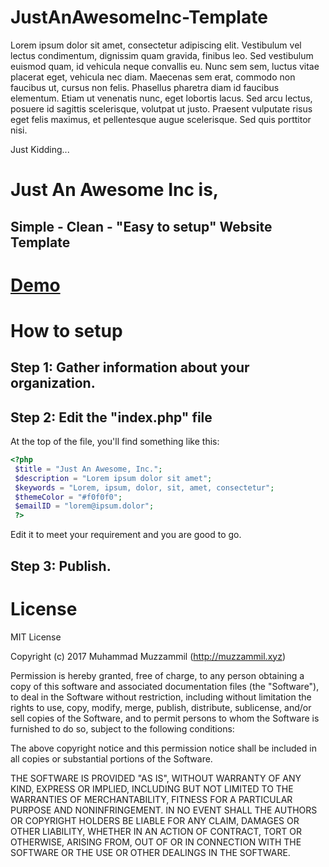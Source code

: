 # JustAnAwesomeInc-Template
Lorem ipsum dolor sit amet, consectetur adipiscing elit. Vestibulum vel lectus condimentum, dignissim quam gravida, finibus leo. Sed vestibulum euismod quam, id vehicula neque convallis eu. Nunc sem sem, luctus vitae placerat eget, vehicula nec diam. Maecenas sem erat, commodo non faucibus ut, cursus non felis. Phasellus pharetra diam id faucibus elementum. Etiam ut venenatis nunc, eget lobortis lacus. Sed arcu lectus, posuere id sagittis scelerisque, volutpat ut justo. Praesent vulputate risus eget felis maximus, et pellentesque augue scelerisque. Sed quis porttitor nisi.

Just Kidding...

# Just An Awesome Inc is,
## Simple - Clean - "Easy to setup" Website Template

# [Demo](http://muzzammil.xyz/git/JAAI/)

# How to setup
## Step 1: Gather information about your organization.
## Step 2: Edit the "index.php" file
At the top of the file, you'll find something like this:
```php
<?php 
 $title = "Just An Awesome, Inc.";
 $description = "Lorem ipsum dolor sit amet";
 $keywords = "Lorem, ipsum, dolor, sit, amet, consectetur";
 $themeColor = "#f0f0f0";
 $emailID = "lorem@ipsum.dolor";
 ?>
```
Edit it to meet your requirement and you are good to go.
## Step 3: Publish.

# License
MIT License

Copyright (c) 2017 Muhammad Muzzammil (http://muzzammil.xyz)

Permission is hereby granted, free of charge, to any person obtaining a copy
of this software and associated documentation files (the "Software"), to deal
in the Software without restriction, including without limitation the rights
to use, copy, modify, merge, publish, distribute, sublicense, and/or sell
copies of the Software, and to permit persons to whom the Software is
furnished to do so, subject to the following conditions:

The above copyright notice and this permission notice shall be included in all
copies or substantial portions of the Software.

THE SOFTWARE IS PROVIDED "AS IS", WITHOUT WARRANTY OF ANY KIND, EXPRESS OR
IMPLIED, INCLUDING BUT NOT LIMITED TO THE WARRANTIES OF MERCHANTABILITY,
FITNESS FOR A PARTICULAR PURPOSE AND NONINFRINGEMENT. IN NO EVENT SHALL THE
AUTHORS OR COPYRIGHT HOLDERS BE LIABLE FOR ANY CLAIM, DAMAGES OR OTHER
LIABILITY, WHETHER IN AN ACTION OF CONTRACT, TORT OR OTHERWISE, ARISING FROM,
OUT OF OR IN CONNECTION WITH THE SOFTWARE OR THE USE OR OTHER DEALINGS IN THE
SOFTWARE.
